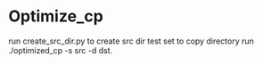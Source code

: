 # Optimize_cp
run create_src_dir.py to create src dir test set
to copy directory run ./optimized_cp -s src -d dst. 
